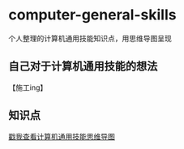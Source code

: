 # computer-general-skills
个人整理的计算机通用技能知识点，用思维导图呈现

## 自己对于计算机通用技能的想法
【施工ing】

## 知识点
[戳我查看计算机通用技能思维导图](https://www.processon.com/view/link/5fb6ace37d9c0857dda5ab44)

